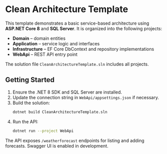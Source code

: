 # Clean Architecture Template

This template demonstrates a basic service-based architecture using **ASP.NET Core 8** and **SQL Server**. It is organized into the following projects:

- **Domain** – domain entities
- **Application** – service logic and interfaces
- **Infrastructure** – EF Core DbContext and repository implementations
- **WebApi** – REST API entry point

The solution file `CleanArchitectureTemplate.sln` includes all projects.

## Getting Started

1. Ensure the .NET 8 SDK and SQL Server are installed.
2. Update the connection string in `WebApi/appsettings.json` if necessary.
3. Build the solution:
   ```bash
   dotnet build CleanArchitectureTemplate.sln
   ```
4. Run the API:
   ```bash
   dotnet run --project WebApi
   ```

The API exposes `/weatherforecast` endpoints for listing and adding forecasts. Swagger UI is enabled in development.
